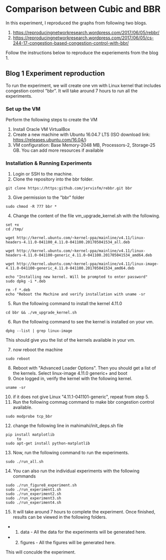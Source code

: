 # Comparison between Cubic and BBR

In this experiment, I reproduced the graphs from following two blogs.

1. https://reproducingnetworkresearch.wordpress.com/2017/06/05/rebbr/
2. https://reproducingnetworkresearch.wordpress.com/2017/06/05/cs-244-17-congestion-based-congestion-control-with-bbr/

Follow the instructions below to reproduce the experiements from the blog 1.

## Blog 1 Experiment reproduction

To run the experiment, we will create one vm with Linux kernel that includes congestion control "bbr". It will take around 7 hours to run all the experiments.

### Set up the VM

Perform the following steps to create the VM

 1. Install Oracle VM VirtualBox
 2. Create a new machine with Ubuntu 16.04.7 LTS (ISO download link: https://releases.ubuntu.com/16.04/)
 3. VM configuration: Base Memory-2048 MB, Processors-2, Storage-25 GB. You can add more resources if available



### Installation & Running Experiments

1. Login or SSH to the machine.
2. Clone the repository into the bbr folder.
 ```
 git clone https://https:github.com/jervisfm/rebbr.git bbr
 ```
3. Give permission to the "bbr" folder
 ```
 sudo chmod -R 777 bbr *
 ```
4. Change the content of the file vm_upgrade_kernel.sh with the following.
 ```
 set +x
 cd /tmp/

 wget http://kernel.ubuntu.com/~kernel-ppa/mainline/v4.11/linux-headers-4.11.0-041100_4.11.0-041100.201705041534_all.deb

 wget http://kernel.ubuntu.com/~kernel-ppa/mainline/v4.11/linux-headers-4.11.0-041100-generic_4.11.0-041100.201705041534_amd64.deb

 wget http://kernel.ubuntu.com/~kernel-ppa/mainline/v4.11/linux-image-4.11.0-041100-generic_4.11.0-041100.201705041534_amd64.deb

 echo "Installing new kernel. Will be prompted to enter password"
 sudo dpkg -i *.deb

 rm -f *.deb
 echo "Reboot the Machine and verify installation with uname -sr
 ```
5. Run the following command to install the kernel 4.11.0
 ```
 cd bbr && ./vm_upgrade_kernel.sh
 ```
6. Run the following command to see the kernel is installed on your vm.
 ```
 dpkg --list | grep linux-image
 ```
 This should give you the list of the kernels available in your vm.
 
7. now reboot the machine
 ```
 sudo reboot
 ```
8. Reboot with "Advanced Loader Options". Then you should get a list of the kernels. Select linux-image 4.11.0 generic+ and boot
9. Once logged in, verify the kernel with the following kernel.
 ```
 uname -sr
 ```
10. if it does not give Linux "4.11.1-041101-generic", repeat from step 5.
11. Run the following commag command to make bbr congestion control available.
 ```
 sudo modprobe tcp_bbr
 ```
12. change the following line in mahimahi/init_deps.sh file
 ```
 pip install matplotlib
      to 
 sudo apt-get install python-matplotlib 
 ```
13. Now, run the following command to run the experiments.
 ```
 sudo ./run_all.sh
 ```
14. You can also run the individual experiments with the following commands
 ```
 sudo ./run_figure8_experiment.sh
 sudo ./run_experiment1.sh
 sudo ./run_experiment2.sh
 sudo ./run_experiment3.sh
 sudo ./run_experiment4.sh
 ```
15. It will take around 7 hours to complete the experiment. Once finished, results can be viewed in the following folders.
 - 1. data - All the data for the experiments will be generated here.
 - 2. figures -  All the figures will be generated here.  


This will conculde the experiment.
